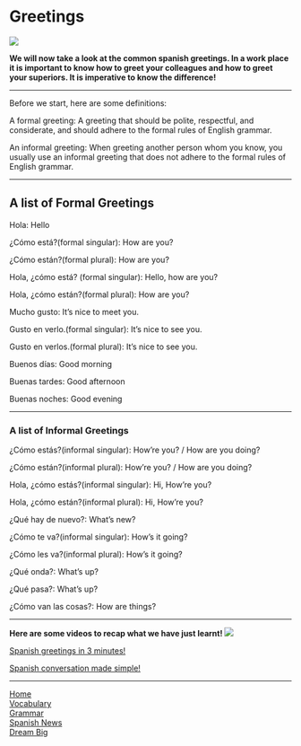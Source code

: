 <h1>Greetings</h1>



<img src="https://www.spanishplayground.net/wp-content/uploads/2017/09/spanish-greetings-game-600.jpeg">




<p><strong>We will now take a look at the common spanish greetings. In a work place it is important to know how to greet your colleagues and how to greet your superiors. It is imperative to know the difference!</strong></p>
<hr>
<p>Before we start, here are some definitions:</p>
<p>A formal greeting: A greeting that should be polite, respectful, and considerate, and should adhere to the formal rules of English grammar.</p>
<p>An informal greeting: When greeting another person whom you know, you usually use an informal greeting that does not adhere to the formal rules of English grammar.</p>

<hr>
<h2>A list of Formal Greetings</h2>
<p>Hola: Hello</p>
<p>¿Cómo está?(formal singular):	How are you?</p>
<p>¿Cómo están?(formal plural):	How are you?</p>
<p>Hola, ¿cómo está? (formal singular):	Hello, how are you?</p>
<p>Hola, ¿cómo están?(formal plural):	How are you?</p>
<p>Mucho gusto: It’s nice to meet you.</p>
<p>Gusto en verlo.(formal singular): It’s nice to see you.
<p>Gusto en verlos.(formal plural):	It’s nice to see you.</p>
<p>Buenos días: Good morning</p>
<p>Buenas tardes: Good afternoon</p>
<p>Buenas noches: Good evening</p>
<hr>
<h3>A list of Informal Greetings</h3>
<p>¿Cómo estás?(informal singular):	How’re you? / How are you doing?</p>
¿Cómo están?(informal plural):	How’re you? / How are you doing?</p>
<p>Hola, ¿cómo estás?(informal singular):	Hi, How’re you?</p>
<p>Hola, ¿cómo están?(informal plural):	Hi, How’re you?</p>
<p>¿Qué hay de nuevo?: What’s new?</p>
<p>¿Cómo te va?(informal singular):	How’s it going?</p>
<p>¿Cómo les va?(informal plural):	How’s it going?</p>
<p>¿Qué onda?: What’s up?</p>
<p>¿Qué pasa?: What’s up?</p>
<p>¿Cómo van las cosas?: How are things?</p>


<hr>
<strong> Here are some videos to recap what we have just learnt! </strong>


<img src="https://encrypted-tbn0.gstatic.com/images?q=tbn%3AANd9GcT6G1on2qj0zWigsg8sKXM3CIAzZbd4WfCYTMVW5JD2XvJ1EHMQ">

<p>
<a href="https://www.youtube.com/watch?v=SoPiuMh6lnQ"> Spanish greetings in 3 minutes! </a>
  </p>
<p>
<a href="https://www.youtube.com/watch?v=H-84u9D3Qpc"> Spanish conversation made simple! </a>
  </p>  

<hr>
<p><a href="index.html">Home</a><br />
<a href="page2.html">Vocabulary</a><br />
 <a href="page3.html">Grammar</a><br />
 <a href="page5.html">Spanish News</a><br />
<a href="page6.html">Dream Big</a></p>

